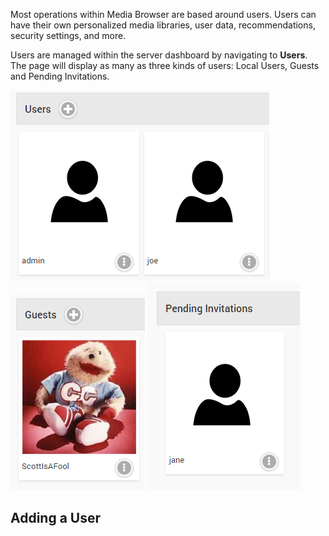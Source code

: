 Most operations within Media Browser are based around users. Users can have their own personalized media libraries, user data, recommendations, security settings, and more.

Users are managed within the server dashboard by navigating to **Users**. The page will display as many as three kinds of users: Local Users, Guests and Pending Invitations.


![](images/server/users1.png)
![](images/server/users2.png)
![](images/server/users3.png)

## Adding a User

